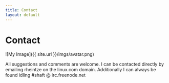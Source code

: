 ```yaml
---
title: Contact
layout: default
---
```


# Contact

![My Image]({{ site.url }}/imgs/avatar.png)

All suggestions and comments are welcome. I can be contacted directly by emailing rheintze on the linux.com domain. Additionally I can always be found idling #shaft @ irc.freenode.net
